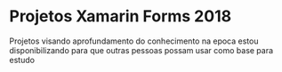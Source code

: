 # Projetos Xamarin Forms 2018

Projetos visando aprofundamento do conhecimento na epoca
estou disponibilizando para que outras pessoas possam usar como base para estudo 
